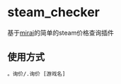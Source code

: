 # steam_checker

基于[mirai](https://github.com/mamoe/mirai)的简单的steam价格查询插件

## 使用方式

```xml
。询价/.询价 [游戏名]
```